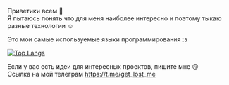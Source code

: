 Приветики всем 👋  
Я пытаюсь понять что для меня наиболее интересно и поэтому тыкаю разные технологии ☺️

Это мои самые используемые языки программирования :з

[![Top Langs](https://github-readme-stats.vercel.app/api/top-langs/?username=DoctorSB)](https://github.com/DoctorSB/github-readme-stats)


Если у вас есть идеи для интересных проектов, пишите мне 😏  
Ссылка на мой телеграм https://t.me/get_lost_me 
